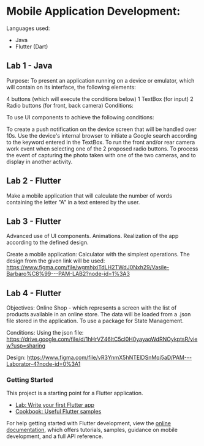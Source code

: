 # Mobile Application Development:

Languages used:

- Java 
- Flutter (Dart)

## Lab 1 - Java
Purpose:
To present an application running on a device or emulator, which will contain on its interface, the following elements:

4 buttons (which will execute the conditions below)
1 TextBox (for input)
2 Radio buttons (for front, back camera)
Conditions:

To use UI components to achieve the following conditions:

To create a push notification on the device screen that will be handled over 10s. Use the device's internal browser to initiate a Google search according to the keyword entered in the TextBox. To run the front and/or rear camera work event when selecting one of the 2 proposed radio buttons. To process the event of capturing the photo taken with one of the two cameras, and to display in another activity.

 ## Lab 2 - Flutter
Make a mobile application that will calculate the number of words containing the letter "A" in a text entered by the user.

## Lab 3 - Flutter
Advanced use of UI components. Animations. Realization of the app according to the defined design.

Create a mobile application: Calculator with the simplest operations. 
The design from the given link will be used: https://www.figma.com/file/wgmhjxiTdLH2TWdJ0Nxh29/Vasile-Barbaro%C8%99---PAM-LAB2?node-id=1%3A3

## Lab 4 - Flutter
Objectives: 
Online Shop - which represents a screen with the list of products available in an online store. The data will be loaded from a .json file stored in the application. To use a package for State Management.

Conditions: 
Using the json file: https://drive.google.com/file/d/1hHrVZ46ltC5cl0H0yayaoWdRNOykptsR/view?usp=sharing

Design: 
https://www.figma.com/file/vR3YnmX5hNTElDSnMqi5aD/PAM---Laborator-4?node-id=0%3A1


### Getting Started

This project is a starting point for a Flutter application.

- [Lab: Write your first Flutter app](https://docs.flutter.dev/get-started/codelab)
- [Cookbook: Useful Flutter samples](https://docs.flutter.dev/cookbook)

For help getting started with Flutter development, view the
[online documentation](https://docs.flutter.dev/), which offers tutorials,
samples, guidance on mobile development, and a full API reference.
